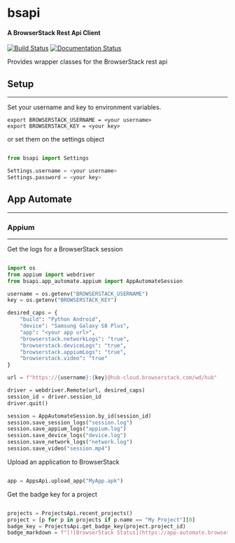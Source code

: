 # bsapi
#### A BrowserStack Rest Api Client

[![Build Status](https://app.travis-ci.com/fictitiouswizard/bsapi.svg?branch=master)](https://app.travis-ci.com/fictitiouswizard/bsapi)
[![Documentation Status](https://readthedocs.org/projects/bsapi/badge/?version=latest)](https://bsapi.readthedocs.io/en/latest/?badge=latest)


Provides wrapper classes for the BrowserStack rest api

## Setup

---

Set your username and key to environment variables.

```
export BROWSERSTACK_USERNAME = <your username>
export BROWSERSTACK_KEY = <your key>
```

or set them on the settings object

```python

from bsapi import Settings

Settings.username = <your username>
Settings.password = <your key>

```


## App Automate
___
### Appium
___

Get the logs for a BrowserStack session

```python

import os
from appium import webdriver
from bsapi.app_automate.appium import AppAutomateSession

username = os.getenv("BROWSERSTACK_USERNAME")
key = os.getenv("BROWSERSTACK_KEY")

desired_caps = {
    "build": "Python Android",
    "device": "Samsung Galaxy S8 Plus",
    "app": "<your app url>",
    "browserstack.networkLogs": "true",
    "browserstack.deviceLogs": "true",
    "browserstack.appiumLogs": "true",
    "browserstack.video": "true"
}

url = f"https://{username}:{key}@hub-cloud.browserstack.com/wd/hub"

driver = webdriver.Remote(url, desired_caps)
session_id = driver.session_id
driver.quit()

session = AppAutomateSession.by_id(session_id)
session.save_session_logs("session.log")
session.save_appium_logs("appium.log")
session.save_device_logs("device.log")
session.save_network_logs("network.log")
session.save_video("session.mp4")

```

Upload an application to BrowserStack

```python

app = AppsApi.upload_app("MyApp.apk")

```

Get the badge key for a project

```python

projects = ProjectsApi.recent_projects()
project = [p for p in projects if p.name == "My Project"][0]
badge_key = ProjectsApi.get_badge_key(project.project_id)
badge_markdown = f"[![BrowserStack Status](https://app-automate.browserstack.com/badge.svg?badge_key={badge_key})](https://app-automate.browserstack.com/public-build/{badge_key}?redirect=true)"

```